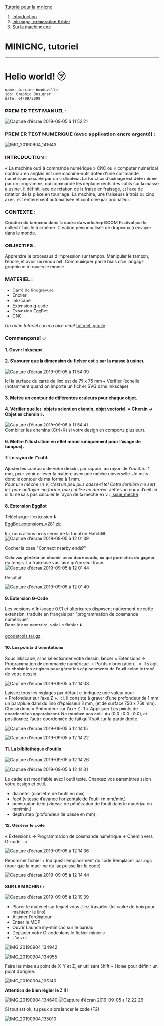 [Tutoriel pour la minicnc](https://github.com/justineboudeville/tuto_minicnc#hello-world-)


1. [Introduction](#hello-world-)
1. [Inkscape, préparation fichier](#1-ouvrir-inkscape)
1. [Sur la machine cnc](#sur-la-machine-)


# MINICNC, tutoriel
---

# Hello world! ㋡

    name: Justine Boudeville
    job: Graphic Designer
    date: 04/09/2009 
    


### PREMIER TEST MANUEL :
![Capture d’écran 2019-09-05 à 11 52 21](https://user-images.githubusercontent.com/54895357/64331800-c0ba6180-cfd3-11e9-9b52-30a5128ebc4c.png)


### PREMIER TEST NUMERIQUE (avec application encre argenté) :
![IMG_20190904_141643](https://user-images.githubusercontent.com/54895357/64332190-666dd080-cfd4-11e9-9578-620307a98cad.jpg)

### INTRODUCTION : 
« La machine outil à commande numérique » CNC ou « computer numerical control » en anglais est une machine-outil dotée d'une commande numérique assurée par un ordinateur. La fonction d’usinage est déterminée par un programme, qui commande les déplacements des outils sur la masse à usiner. Il définit l’axe de rotation de la fraise en fraisage, et l’axe de rotation de la pièce en tournage. La machine, une fraiseuse à trois ou cinq axes, est entièrement automatisée et contrôlée par ordinateur.

### CONTEXTE :
Création de tampons dans le cadre du workshop BOOM Festival par le collectif fais le toi-même.
Création personnalisée de drapeaux à envoyer dans le monde. 
### OBJECTIFS : 
Apprendre le processus d’impression sur tampon.
Manipuler le tampon, l’encre, et avoir un rendu net.
Communiquer par le biais d’un langage graphique à travers le monde. 

### MATERIEL :
- Carré de linogravure
- Encrier
- Inkscape
- Extension g-code
- Extension EggBot
- CNC

_Un autre tutoriel qui m'a bien aidé!_
[tutoriel, gcode](http://wiki.funlab.fr/index.php/Gcode_avec_Inkscape)


### Commençons! ☺

#### 1. Ouvrir Inkscape.

#### 2. S’assurer que la dimension du fichier est  ≤ sur la masse à usiner.

![Capture d’écran 2019-09-05 à 11 54 09](https://user-images.githubusercontent.com/54895357/64331894-e8a9c500-cfd3-11e9-8a42-43f1d33fc81b.png)

Ici la surface du carré de lino est de 75 x 75 mm + Vérifier l’échelle (notamment quand on importe un fichier SVG dans Inkscape)

#### 3. Mettre un contour de différentes couleurs pour chaque objet.


#### 4. Vérifier que les  objets soient en chemin, objet vectoriel. « Chemin → Objet en chemin ».
![Capture d’écran 2019-09-05 à 11 54 41](https://user-images.githubusercontent.com/54895357/64331934-f8290e00-cfd3-11e9-9987-384dbc2b44af.png)  
Combiner les chemins (Ctrl+K) si votre design en comporte plusieurs.

#### 6. Mettre l’illustration en effet miroir (uniquement pour l’usage de tampon).
#### 7. Le rayon de l"outil.

Ajuster les contours de votre dessin, par rapport au rayon de l'outil. Ici 1 mm, pour venir enlever la matière avec une mèche universelle. Je mets donc le contour de ma forme à 1 mm.  
_Pour une mèche en V, c'est un peu plus casse-tête! Cette dernière me sert ici, pour nettoyer ma forme, que j'utilise en dernier._
Jettes un coup d'oeil ici si tu ne sais pas calculer le rayon de ta mèche en v : [issue_mèche](https://github.com/justineboudeville/minicnc/issues/2)

#### 8. Extension EggBot  


Télécharger l'extension ⬇️  
[EggBot_extensions_v281.zip](https://github.com/justineboudeville/minicnc/files/3578694/EggBot_extensions_v281.zip)   



Ici, nous allons nous servir de la focntion Hatchfill.   
![Capture d’écran 2019-09-05 à 12 01 39](https://user-images.githubusercontent.com/54895357/64332527-0592c800-cfd5-11e9-9cfa-27dab2ae4a92.png)   


Cocher la case "Connect nearby ends?"  


Cela vas générer un chemin avec des noeuds, ce qui permettra de gagner du temps. La fraiseuse vas faire qu'un seul tracé. 
![Capture d’écran 2019-09-05 à 12 01 44](https://user-images.githubusercontent.com/54895357/64332529-062b5e80-cfd5-11e9-906e-cd5da7f72d65.png)

Résultat :   

![Capture d’écran 2019-09-05 à 12 01 49](https://user-images.githubusercontent.com/54895357/64332528-0592c800-cfd5-11e9-9c5f-730e9038b4e2.png)


#### 9. Extension G-Code
Les versions d'Inkscape 0.91 et ultérieures disposent nativement de cette extension, traduite en français par "programmation de commande numérique".  
Dans le cas contraire, voici le fichier ⬇️  


[gcodetools.tar.gz](https://github.com/justineboudeville/minicnc/files/3578703/gcodetools.tar.gz)

#### 10. Les points d’orientations
Sous Inkscape, sans sélectionner votre dessin, lancer « Extensions → Programmation de commande numérique → Points d’orientation... ». Il s’agit de choisir les origines pour gérer les déplacements de l’outil selon le tracé de votre dessin.  


![Capture d’écran 2019-09-05 à 12 14 08](https://user-images.githubusercontent.com/54895357/64333449-d3826580-cfd6-11e9-84ff-4dda70decf11.png)  

Laissez tous les réglages par défaut et indiquez une valeur pour « Profondeur sur l’axe Z ».
Ici, il consiste à graver d’une profondeur de 1 mm un parapluie dans du lino d’épaisseur 3 mm, (et de surface 750 x 750 mm).
Choisir donc « Profondeur sur l’axe Z : 1 »
Appliquer
Les points de coordonnées apparaissent. 
Ne touchez pas celui du (0.0 ; 0.0 ; 0.0), et positionnez l’autre coordonnée de fait qu’il soit sur la partie droite.  


![Capture d’écran 2019-09-05 à 12 14 15](https://user-images.githubusercontent.com/54895357/64333461-d8dfb000-cfd6-11e9-9e36-f5cdd6047ddd.png)

![Capture d’écran 2019-09-05 à 12 14 22](https://user-images.githubusercontent.com/54895357/64333464-dbdaa080-cfd6-11e9-8528-56f88d46678a.png)


#### 11. La blibliothèque d'outils  



![Capture d’écran 2019-09-05 à 12 14 26](https://user-images.githubusercontent.com/54895357/64333474-ded59100-cfd6-11e9-936f-63fd427129b1.png)

![Capture d’écran 2019-09-05 à 12 14 31](https://user-images.githubusercontent.com/54895357/64333480-e137eb00-cfd6-11e9-8860-048fa92f663c.png)  



Le cadre est modifiable avec l’outil texte. 
Changez vos paramètres selon votre design et outil. 

- diameter (diamètre de l’outil en mm) 
- feed (vitesse d’avance horizontale de l’outil en mm/min.) 
- penetration feed (vitesse de pénétration de l’outil dans le matériau en mm/min.) 
- depth step (profondeur de passe en mm) ;

#### 12. Générer le code
« Extensions → Programmation de commande numérique → Chemin vers G-code... »

![Capture d’écran 2019-09-05 à 12 14 36](https://user-images.githubusercontent.com/54895357/64333487-e39a4500-cfd6-11e9-9d66-c1cbf7bc2dd4.png)
  

Renommer fichier + Indiquez l’emplacement du code
Remplacer par .ngc (pour que la machine du lac puisse lire le code)

  ![Capture d’écran 2019-09-05 à 12 14 44](https://user-images.githubusercontent.com/54895357/64333488-e5640880-cfd6-11e9-8125-a5aaa94a5fea.png)

#### SUR LA MACHINE : 


![Capture d’écran 2019-09-05 à 12 19 39](https://user-images.githubusercontent.com/54895357/64334016-011bde80-cfd8-11e9-812a-b3a9d51460b9.png)  

- Placer le matériel sur lequel vous allez travailler (Ici cadre de bois pour maintenir le lino)
- Allumer l’ordinateur
- Entrer le MDP
- Ouvrir Launch my-minicnc sur le bureau
- Déplacer votre G-code dans le fichier minicnc
- L’ouvrir 

![IMG_20190904_134942](https://user-images.githubusercontent.com/54895357/64334043-0da03700-cfd8-11e9-8441-171dd8212591.jpg)

![IMG_20190904_134955](https://user-images.githubusercontent.com/54895357/64334052-1264eb00-cfd8-11e9-8b6f-91fb08db486e.jpg)

Faire les mise au point de X, Y et Z, en utilisant Shift + Home pour définir un point d’origine.
  
![IMG_20190904_135149](https://user-images.githubusercontent.com/54895357/64334055-155fdb80-cfd8-11e9-9218-2d9394597cf0.jpg)

**Attention de bien régler le Z !!!**  


![IMG_20190904_134640](https://user-images.githubusercontent.com/54895357/64334080-1f81da00-cfd8-11e9-941e-09886b76dd67.jpg)
![Capture d’écran 2019-09-05 à 12 22 26](https://user-images.githubusercontent.com/54895357/64334092-227cca80-cfd8-11e9-8e8b-a1488c518ccc.png)


Si tout est ok, tu peux alors lancer le code (F2)
  
![IMG_20190904_135010](https://user-images.githubusercontent.com/54895357/64334112-2c063280-cfd8-11e9-932b-095a8a3c00ed.jpg)


